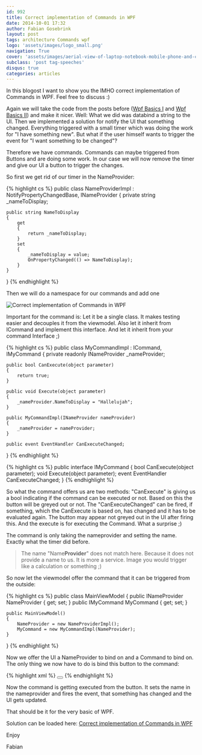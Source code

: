 ```yaml
---
id: 992
title: Correct implementation of Commands in WPF
date: 2014-10-01 17:32
author: Fabian Gosebrink
layout: post
tags: architecture Commands wpf
logo: 'assets/images/logo_small.png'
navigation: True
cover: 'assets/images/aerial-view-of-laptop-notebook-mobile-phone-and-coffee-cup-on-wooden-table.jpg'
subclass: 'post tag-speeches'
disqus: true
categories: articles
---
```


In this blogost I want to show you the IMHO correct implementation of Commands in WPF. Feel free to discuss :)

Again we will take the code from the posts before ([Wpf Basics I](http://offering.solutions/2014/09/02/wpf-basics-how-to-make-first-steps-of-databinding/) and [Wpf Basics II](http://offering.solutions/2014/09/14/wpf-basics-ii-inotifypropertychanged/)) and make it nicer. Well: What we did was databind a string to the UI. Then we implemented a solution for notify the UI that something changed. Everything triggered with a small timer which was doing the work for "I have something new". But what if the user himself wants to trigger the event for "I want something to be changed"?

Therefore we have commands. Commands can maybe triggered from Buttons and are doing some work. In our case we will now remove the timer and give our UI a button to trigger the changes.

So first we get rid of our timer in the NameProvider:


{% highlight cs %}
public class NameProviderImpl : NotifyPropertyChangedBase, INameProvider
{
    private string _nameToDisplay;

    public string NameToDisplay
    {
        get
        {
            return _nameToDisplay;
        }
        set
        {
            _nameToDisplay = value;
            OnPropertyChanged(() => NameToDisplay);
        }
    }
}
{% endhighlight %}

Then we will do a namespace for our commands and add one

![Correct implementation of Commands in WPF]({{site.baseurl}}assets/articles/2014-10-01/INotify_IV.jpg)

Important for the command is: Let it be a single class. It makes testing easier and decouples it from the viewmodel. Also let it inherit from ICommand and implement this interface. And let it inherit from your command Interface ;)

{% highlight cs %}
public class MyCommandImpl : ICommand, IMyCommand
{
    private readonly INameProvider _nameProvider;

    public bool CanExecute(object parameter)
    {
        return true;
    }

    public void Execute(object parameter)
    {
        _nameProvider.NameToDisplay = "Hallelujah";
    }

    public MyCommandImpl(INameProvider nameProvider)
    {
        _nameProvider = nameProvider;
    }

    public event EventHandler CanExecuteChanged;
}
{% endhighlight %}

{% highlight cs %}
public interface IMyCommand
{
    bool CanExecute(object parameter);
    void Execute(object parameter);
    event EventHandler CanExecuteChanged;
}
{% endhighlight %}

So what the command offers us are two methods: "CanExecute" is giving us a bool indicating if the command can be executed or not. Based on this the button will be greyed out or not. The "CanExecuteChanged" can be fired, if something, which the CanExecute is based on, has changed and it has to be evaluated again. The button may appear not greyed out in the UI after firing this. And the execute is for executing the Command. What a surprise ;)

The command is only taking the nameprovider and setting the name. Exactly what the timer did before.

>The name "Name**Provider**" does not match here. Because it does not provide a name to us. It is more a service. Image you would trigger like a calculation or something ;)
    
So now let the viewmodel offer the command that it can be triggered from the outside:

{% highlight cs %}
public class MainViewModel
{
    public INameProvider NameProvider { get; set; }
    public IMyCommand MyCommand { get; set; }

    public MainViewModel()
    {
        NameProvider = new NameProviderImpl();
        MyCommand = new MyCommandImpl(NameProvider);
    }
}
{% endhighlight %}

Now we offer the UI a NameProvider to bind on and a Command to bind on. The only thing we now have to do is bind this button to the command:

{% highlight xml %}
<Grid>
    <StackPanel>
        <TextBlock Text="{Binding NameProvider.NameToDisplay}"></TextBlock>
        <Button Command="{Binding MyCommand}" Height="20"></Button>
    </StackPanel>
</Grid>
{% endhighlight %}


Now the command is getting executed from the button. It sets the name in the nameprovider and fires the event, that something has changed and the UI gets updated.

That should be it for the very basic of WPF.

Solution can be loaded here: [Correct implementation of Commands in WPF]({{site.baseurl}}assets/articles/2014-10-01/DataBindingGettingStarted.zip)

Enjoy

Fabian
